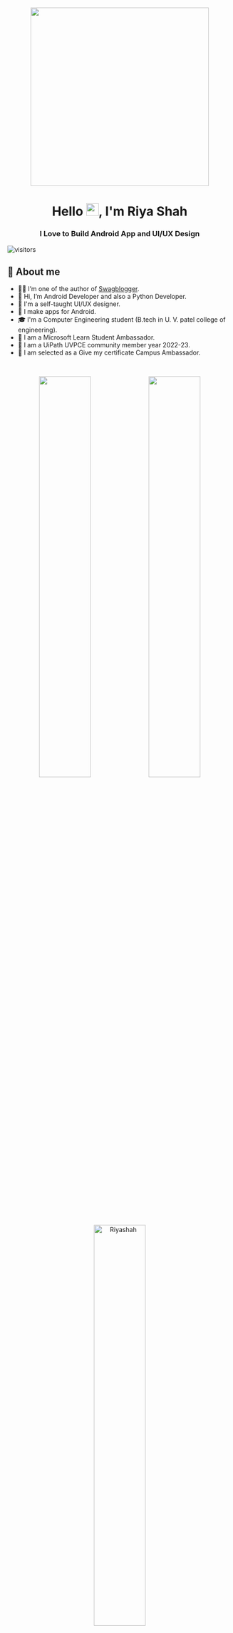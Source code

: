 
<h1 align="center"> <center><img src="https://github.com/RiyaShah08/Riyashah08/blob/main/gif/animation_500_kzr0wial.gif"  width="400"></h1>

<h1 align="center">Hello  <img src="https://media.giphy.com/media/hvRJCLFzcasrR4ia7z/giphy.gif" width="28">, I'm Riya Shah</h1>
<h3 align="center">I Love to Build Android App and UI/UX Design</h3>
  
 <img align="center" alt="visitors" src="https://gpvc.arturio.dev/abhishekjani123" />

  ## 📖 About me

- 👨‍💼 I’m one of the author of [Swagblogger](https://swagblogger.com/).
- 👋 Hi, I’m Android Developer and also a Python Developer.
- 🎨 I'm a self-taught UI/UX designer.
- 📱  I make apps for Android.
- 🎓 I'm a Computer Engineering student (B.tech in U. V. patel college of engineering).
- 🥂 I am a Microsoft Learn Student Ambassador.
- 🎉 I am a UiPath UVPCE community member year 2022-23.
- 🎇 I am selected as a Give my certificate Campus Ambassador.
<br>
  
<!-- <img align="left" src="https://github-readme-stats.vercel.app/api?username=RiyaShah08&show_icons=true&theme=radical" alt="RiyaShah08" width="48%">
  <img src="https://github-readme-stats.vercel.app/api/top-langs/?username=RiyaShah08&layout=compact" alt="RiyaShah08" width="48%"> -->
  
<p align="center">
   <img width="48%" src="https://github-readme-stats.vercel.app/api?username=Riyashah08&show_icons=true&theme=tokyonight" />
   <img width="48%" src="https://github-readme-streak-stats.herokuapp.com/?user=Riyashah08&theme=tokyonight" />
    
  <p align="center">
  <br>
  <img width="48%" src="https://github-readme-stats.vercel.app/api/top-langs/?username=Riyashah08&layout=compact&theme=tokyonight" alt="Riyashah"/></p>
</p>

<h1 align="center">💫 My Projects 💫</h1>
